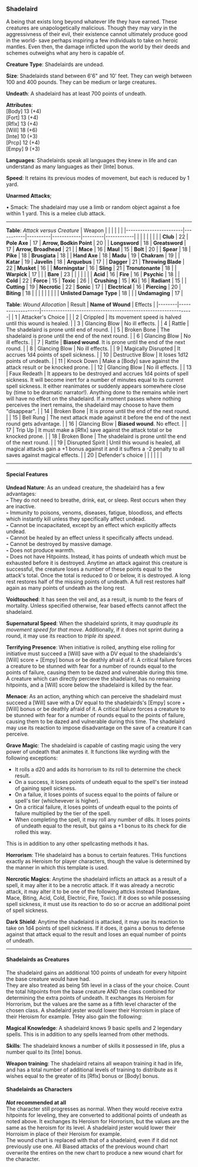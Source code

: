 ### Shadelaird
A being that exists long beyond whatever life they have earned. These creatures are unapologetically malicious. Though they may vary in the aggressivness of their evil, their existence cannot ultimately produce good in the world- save perhaps inspiring a few individuals to take on heroic mantles. Even then, the damage inflicted upon the world by their deeds and schemes outweighs what any hero is capable of.

**Creature Type**: Shadelairds are undead.

**Size**: Shadelairds stand between 6'6" and 10' feet. They can weigh between 100 and 400 pounds. They can be medium or large creatures.

**Undeath**: A shadelaird has at least 700 points of undeath.

**Attributes**:  
[Body] 13 (+4)  
[Fort] 13 (+4)  
[Rflx] 13 (+4)  
[Will] 18 (+6)  
[Inte] 10 (+3)  
[Prcp] 12 (+4)  
[Empy] 9 (+3)  

**Languages**: Shadelairds speak all languages they knew in life and can understand as many languages as their [Inte] bonus.

**Speed**: It retains its previous modes of movement, but each is reduced by 1 yard.

**Unarmed Attacks**;

 • Smack: The shadelaird may use a limb or random object against a foe within 1 yard. This is a melee club attack.

---------------------

**Table**: *Attack versus Creature*
| Weapon                 |          |            |         |            |         |
|------------------------|-----------|----------|------------|---------|------------|
|                            |        |                    |        |                            |         |
| **Club**                   | 22     | **Pole Axe**       | 17     | **Arrow, Bodkin Point**    | 20    |
| **Longsword**              | 18     | **Greatsword**     | 17     | **Arrow, Broadhead**       | 21    |
| **Mace**                   | 16     | **Maul**           | 15     | **Bolt**                   | 20    |
| **Spear**                  | 18     | **Pike**           | 18     | **Brusgiata**              | 18    |
| **Hand Axe**               | 18     | **Madu**           | 19     | **Chakram**                | 19    |
| **Katar**                  | 19     | **Javelin**        | 18     | **Arquebus**               | 17    |
| **Dagger**                 | 21     | **Throwing Blade** | 22     | **Musket**                 | 16    |
| **Morningstar**            | 16     | **Sling**          | 21     | **Tronutonante**           | 18    |
| **Warpick**                | 17     |                    |        | **Bare**                   | 23    |
|                            |        |                    |        |
| **Acid**                   | 16     | **Fire**           | 16     | **Psychic**                | 18     |
| **Cold**                   | 22     | **Force**          | 15     | **Toxic**                  | 26     |
| **Crushing**               | 15     | **Ki**             | 16     | **Radiant**                | 15     |
| **Cutting**                | 19     | **Necrotic**       | 22     | **Sonic**                  | 17    |
| **Electrical**             | 16     | **Piercing**       | 20     | **Biting**                 | 18    |
|                            |        |                    |        |                            |            |
| **Unlisted Damage Type**   | 18     |                    |        | **Undamaging**             | 17 |



**Table**: *Wound Allocation*
| Result | **Name of Wound** | Effects                                                        |
|--------|-------------------|----------------------------------------------------------------|
|   1    | Attacker's Choice |                                                                |
|   2    | Crippled          | Its movement speed is halved until this wound is healed.      |
|   3    | Glancing Blow     | No ill effects. |
|   4    | Rattle            | The shadelaird is prone until end of round. |
|   5    | Broken Bone       | The shadelaird is prone until the end of the next round. |
|   6    | Glancing Blow     | No ill effects. |
|   7    | Rattle            | **Biased wound**. It is prone until the end of the next round. |
|   8    | Glancing Blow     | No ill effects.                                     |
|   9    | Magically Disrupted | It accrues 1d4 points of spell sickness. |
|   10   | Destructive Blow  | It loses 1d12 points of undeath. |
|   11   | Knock Down        | Make a [Body] save against the attack result or be knocked prone. |
|   12   | Glancing Blow     | No ill effects.                                     |
|   13   | Faux Redeath      | It appears to be destroyed and accrues 1d4 points of spell sickness. It will become inert for a number of minutes equal to its current spell sickness. It either reanimates or suddenly appears somewhere close by (time to be dramatic narrator!). Anything done to the remains while inert will have no effect on the shadelaird. If a moment passes where nothing perceives the inert remains, the shadelaird may choose to have them "disappear". |
|   14   | Broken Bone       | It is prone until the end of the next round. |
|   15   | Bell Rung         | The next attack made against it before the end of the next round gets advantage.  |
|   16   | Glancing Blow     | **Biased wound**. No effect. |
|   17   | Trip Up           | It must make a [Rflx] save against the attack total or be knocked prone.                                  |
|   18   | Broken Bone       | The shadelaird is prone until the end of the next round. |
|   19   | Disrupted Spirit  | Until this wound is healed, all magical attacks gain a +1 bonus against it and it suffers a -2 penalty to all saves against magical effects. |
|   20   | Defender's choice |                                   |
|        |                                                |                                   |

---------------------

#### Special Features

**Undead Nature**: As an undead creature, the shadelaird has a few advantages:  
**-** They do not need to breathe, drink, eat, or sleep. Rest occurs when they are inactive.  
**-** Immunity to poisons, venoms, diseases, fatigue, bloodloss, and effects which instantly kill unless they specifically affect undead.  
**-** Cannot be incapacitated, except by an effect which explicitly affects undead.  
**-** Cannot be healed by an effect unless it specifically affects undead.  
**-** Cannot be destroyed by massive damage.  
**-** Does not produce warmth.  
**-** Does not have Hitpoints. Instead, it has points of undeath which must be exhausted before it is destroyed. Anytime an attack against this creature is successful, the creature loses a number of these points equal to the attack's total. Once the total is reduced to 0 or below, it is destroyed. A long rest restores half of the missing points of undeath. A full rest restores half again as many points of undeath as the long rest.

**Voidtouched**: It has seen the veil and, as a result, is numb to the fears of mortality. Unless specified otherwise, fear based effects cannot affect the shadelaird.

**Supernatural Speed**: When the shadelaird sprints, it may *quadruple its movement speed for that move*. Additionally, if it does not sprint during a round, it may use its reaction to *triple its speed*.

**Terrifying Presence**: When initiative is rolled, anything else rolling for initiative must succeed a [Will] save with a DV equal to the shadelairds's [Will] score + [Empy] bonus or be deathly afraid of it. A critical failure forces a creature to be stunned with fear for a number of rounds equal to the points of failure, causing them to be dazed and vulnerable during this time. A creature which can directly percieve the shadelaird, has no remaining hitpoints, and a [Will] score below the shadelaird is killed by the fear.  

**Menace**: As an action, anything which can perceive the shadelaird must succeed a [Will] save with a DV equal to the shadelairds's [Empy] score + [Will] bonus or be deathly afraid of it. A critical failure forces a creature to be stunned with fear for a number of rounds equal to the points of failure, causing them to be dazed and vulnerable during this time. The shadelaird may use its reaction to impose disadvantage on the save of a creature it can perceive.

**Grave Magic**: The shadelaird is capable of casting magic using the very power of undeath that animates it. It functions like wyrding with the following exceptions: 
* It rolls a d20 and adds its horrorism to its roll to determine the check result.
* On a success, it loses points of undeath equal to the spell's tier instead of gaining spell sickness.
* On a failue, it loses points of sucess equal to the points of failure or spell's tier (whichevever is higher).
* On a critical failure, it loses points of undeath equal to the points of failure multiplied by the tier of the spell.
* When completing the spell, it may roll any number of d8s. It loses points of undeath equal to the result, but gains a +1 bonus to its check for die rolled this way.  

This is in addition to any other spellcasting methods it has.

**Horrorism**: THe shadelaird has a bonus to certain features. THis functions exactly as Heroism for player characters, though the value is determined by the manner in which this template is used.

**Nercrotic Magics**: Anytime the shadelaird inflicts an attack as a result of a spell, it may alter it to be a necrotic attack. If it was already a necrotic attack, it may alter it to be one of the following attcks instead (Handaxe, Mace, Biting, Acid, Cold, Electric, Fire, Toxic). If it does so while possessing spell sickness, it must use its reaction to do so or accrue an additional point of spell sickness.

**Dark Shield**: Anytime the shadelaird is attacked, it may use its reaction to take on 1d4 points of spell sickness. If it does, it gains a bonus to defense against that attack equal to the result and loses an equal number of points of undeath.

-----

#### Shadelairds as Creatures
The shadelaird gains an additional 100 points of undeath for every hitpoint the base creature would have had.  
They are also treated as being 5th level in a class of the your choice. Count the total hitpoints from the base creature AND the class combined for determining the extra points of undeath. It exchanges its Heroism for Horrorism, but the values are the same as a fifth level character of the chosen class. A shadelaird jester would lower their Horroism in place of their Heroism for example. THey also gain the following:

**Magical Knowledge**: A shadelaird knows 9 basic spells and 2 legendary spells. This is in addition to any spells learned from other methods.

**Skills**: The shadelaird knows a number of skills it possessed in life, plus a number qual to its [Inte] bonus.

**Weapon training**: The shadelaird retains all weapon training it had in life, and has a total number of additional levels of training to distribute as it wishes equal to the greater of its [Rflx] bonus or [Body] bonus.

#### Shadelairds as Characters
***Not* recommended at all**  
The character still progresses as normal. When they would receive extra hitpoints for leveling, they are converted to additional points of undeath as noted above. It exchanges its Heroism for Horrorism, but the values are the same as the heroism for its level. A shadelaird jester would lower their Horroism in place of their Heroism for example.  
The wound chart is replaced with that of a shadelaird, even if it did not previously use one. All Biased attacks of the previous wound chart overwrite the entires on the new chart to produce a new wound chart for the character.
